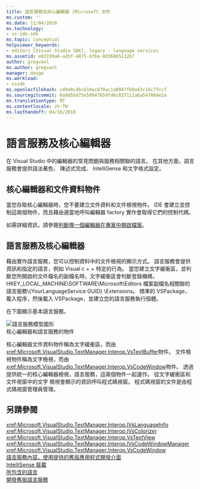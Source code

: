 ```yaml
---
title: 語言服務及核心編輯器 |Microsoft 文件
ms.custom: ''
ms.date: 11/04/2016
ms.technology:
- vs-ide-sdk
ms.topic: conceptual
helpviewer_keywords:
- editors [Visual Studio SDK], legacy - language services
ms.assetid: e03199a6-ad5f-4075-bfba-8d36865112b7
author: gregvanl
ms.author: gregvanl
manager: douge
ms.workload:
- vssdk
ms.openlocfilehash: cd9e0cdbcb10ac670ac1a0947fb9a43c16c7fccf
ms.sourcegitcommit: 6a9d5bd75e50947659fd6c837111a6a547884e2a
ms.translationtype: MT
ms.contentlocale: zh-TW
ms.lasthandoff: 04/16/2018
---
```

# <a name="language-services-and-the-core-editor"></a>語言服務及核心編輯器
在 Visual Studio 中的編輯器的常見問題與服務相關聯的語言。 在其他方面，語言服務會提供語法著色、 陳述式完成、 IntelliSense 和文字格式設定。  
  
## <a name="core-editors-and-document-data-objects"></a>核心編輯器和文件資料物件  
 當您存取核心編輯器時，您不要建立文件資料和文件檢視物件。 IDE 會建立並控制這兩個物件，而且藉由適當地呼叫編輯器 factory 實作會取得它們的控制代碼。  
  
 如需詳細資訊，請參閱[判斷哪一個編輯器在專案中開啟檔案](../extensibility/internals/determining-which-editor-opens-a-file-in-a-project.md)。  
  
## <a name="language-services-and-the-core-editor"></a>語言服務及核心編輯器  
 藉由實作語言服務，您可以控制資料中的文件檢視的顯示方式。 語言服務會提供資訊和指定的語言，例如 Visual c + + 特定的行為。 當您建立文字緩衝區，並判斷您所開啟的文件檔名的副檔名時，文字緩衝區會判斷登錄機碼，HKEY_LOCAL_MACHINE\SOFTWARE\Microsoft\Editors 檔案副檔名相關聯的語言服務\\{YourLanguageService GUID} \Extensions。 標準的 VSPackage，載入程序，然後載入 VSPackage，並建立您的語言服務執行個體。  
  
 在下圖顯示基本語言服務。  
  
 ![語言服務模型圖形](../extensibility/media/vslanguageservicemodel.gif "vsLanguageServiceModel")  
核心編輯器和語言服務的物件  
  
 核心編輯器文件資料物件稱為文字緩衝區，而由<xref:Microsoft.VisualStudio.TextManager.Interop.VsTextBuffer>物件。 文件檢視物件稱為文字檢視，而由<xref:Microsoft.VisualStudio.TextManager.Interop.VsCodeWindow>物件。 透過提供統一的核心編輯器檢視，語言服務，這兩個物件一起運作。 從文字緩衝區和文件視窗中的文字 檢視會顯示的資訊呼叫程式碼視窗。 程式碼視窗的文件是由程式碼視窗管理員管理。  
  
## <a name="see-also"></a>另請參閱  
 <xref:Microsoft.VisualStudio.TextManager.Interop.IVsLanguageInfo>   
 <xref:Microsoft.VisualStudio.TextManager.Interop.IVsColorizer>   
 <xref:Microsoft.VisualStudio.TextManager.Interop.VsTextView>   
 <xref:Microsoft.VisualStudio.TextManager.Interop.IVsCodeWindowManager>   
 <xref:Microsoft.VisualStudio.TextManager.Interop.VsCodeWindow>   
 [語言服務內容，使用提供的舊版應用程式開發介面](../extensibility/providing-a-language-service-context-by-using-the-legacy-api.md)   
 [IntelliSense 裝載](../extensibility/intellisense-hosting.md)   
 [所包含的語言](../extensibility/contained-languages.md)   
 [開發舊版語言服務](../extensibility/internals/developing-a-legacy-language-service.md)